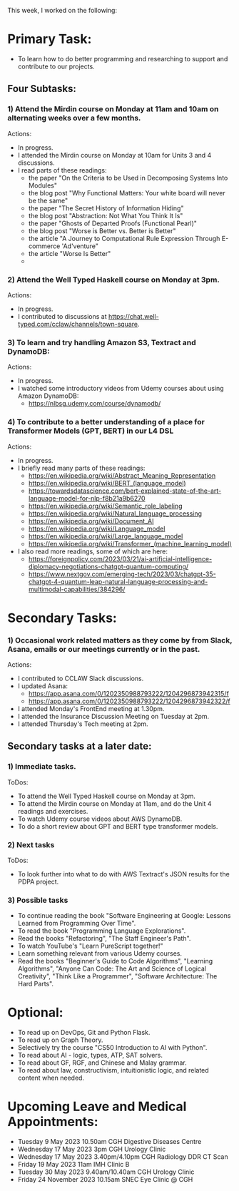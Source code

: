 This week, I worked on the following:

# Primary Task:
- To learn how to do better programming and researching to support and contribute to our projects.

## Four Subtasks:

### 1) Attend the Mirdin course on Monday at 11am and 10am on alternating weeks over a few months.
Actions:
- In progress.
- I attended the Mirdin course on Monday at 10am for Units 3 and 4 discussions.
- I read parts of these readings:
    - the paper "On the Criteria to be Used in Decomposing Systems Into Modules"
    - the blog post "Why Functional Matters: Your white board will never be the same"
    - the paper "The Secret History of Information Hiding"
    - the blog post "Abstraction: Not What You Think It Is"
    - the paper "Ghosts of Departed Proofs (Functional Pearl)"
    - the blog post "Worse is Better vs. Better is Better"
    - the article "A Journey to Computational Rule Expression Through E-commerce 'Ad'venture"
    - the article "Worse Is Better"
    -

### 2) Attend the Well Typed Haskell course on Monday at 3pm.
Actions:
- In progress.
- I contributed to discussions at https://chat.well-typed.com/cclaw/channels/town-square.

### 3) To learn and try handling Amazon S3, Textract and DynamoDB:
Actions:
- In progress.
- I watched some introductory videos from Udemy courses about using Amazon DynamoDB:
    - https://nlbsg.udemy.com/course/dynamodb/

### 4) To contribute to a better understanding of a place for Transformer Models (GPT, BERT) in our L4 DSL
Actions:
- In progress.
- I briefly read many parts of these readings:
    - https://en.wikipedia.org/wiki/Abstract_Meaning_Representation
    - https://en.wikipedia.org/wiki/BERT_(language_model)
    - https://towardsdatascience.com/bert-explained-state-of-the-art-language-model-for-nlp-f8b21a9b6270
    - https://en.wikipedia.org/wiki/Semantic_role_labeling
    - https://en.wikipedia.org/wiki/Natural_language_processing
    - https://en.wikipedia.org/wiki/Document_AI
    - https://en.wikipedia.org/wiki/Language_model
    - https://en.wikipedia.org/wiki/Large_language_model
    - https://en.wikipedia.org/wiki/Transformer_(machine_learning_model)
- I also read more readings, some of which are here:
    - https://foreignpolicy.com/2023/03/21/ai-artificial-intelligence-diplomacy-negotiations-chatgpt-quantum-computing/
    - https://www.nextgov.com/emerging-tech/2023/03/chatgpt-35-chatgpt-4-quantum-leap-natural-language-processing-and-multimodal-capabilities/384296/

# Secondary Tasks:
### 1) Occasional work related matters as they come by from Slack, Asana, emails or our meetings currently or in the past.
Actions:
- I contributed to CCLAW Slack discussions.
- I updated Asana:
    - https://app.asana.com/0/1202350988793222/1204296873942315/f
    - https://app.asana.com/0/1202350988793222/1204296873942322/f
- I attended Monday's FrontEnd meeting at 1.30pm.
- I attended the Insurance Discussion Meeting on Tuesday at 2pm.
- I attended Thursday's Tech meeting at 2pm.

## Secondary tasks at a later date:

### 1) Immediate tasks.
ToDos:
- To attend the Well Typed Haskell course on Monday at 3pm.
- To attend the Mirdin course on Monday at 11am, and do the Unit 4 readings and exercises.
- To watch Udemy course videos about AWS DynamoDB.
- To do a short review about GPT and BERT type transformer models.

### 2) Next tasks
ToDos:
- To look further into what to do with AWS Textract's JSON results for the PDPA project.

### 3) Possible tasks
- To continue reading the book "Software Engineering at Google: Lessons Learned from Programming Over Time".
- To read the book "Programming Language Explorations".
- Read the books "Refactoring", "The Staff Engineer's Path".
- To watch YouTube's "Learn PureScript together!"
- Learn something relevant from various Udemy courses.
- Read the books "Beginner's Guide to Code Algorithms", "Learning Algorithms", "Anyone Can Code: The Art and Science of Logical Creativity", "Think Like a Programmer", "Software Architecture: The Hard Parts".

# Optional:
- To read up on DevOps, Git and Python Flask.
- To read up on Graph Theory.
- Selectively try the course "CS50 Introduction to AI with Python".
- To read about AI - logic, types, ATP, SAT solvers.
- To read about GF, RGF, and Chinese and Malay grammar.
- To read about law, constructivism, intuitionistic logic, and related content when needed.

# Upcoming Leave and Medical Appointments:
- Tuesday 9 May 2023 10.50am CGH Digestive Diseases Centre
- Wednesday 17 May 2023 3pm CGH Urology Clinic
- Wednesday 17 May 2023 3.40pm/4.10pm CGH Radiology DDR CT Scan
- Friday 19 May 2023 11am IMH Clinic B
- Tuesday 30 May 2023 9.40am/10.40am CGH Urology Clinic
- Friday 24 November 2023 10.15am SNEC Eye Clinic @ CGH